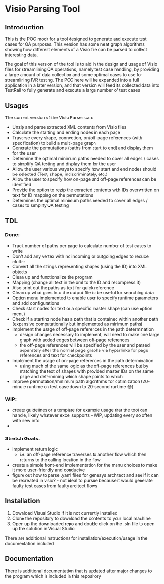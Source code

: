 # Visio Parsing Tool

## Introduction
This is the POC mock for a tool designed to generate and execute test cases for QA purposes. This version has some neat graph algorithms showing how different elements of a Visio file can be parsed to collect interesting data.

The goal of this version of the tool is to aid in the design and usage of Visio files for streamlining QA operations, namely test case handling, by providing a large amount of data collection and some optimal cases to use for streamlining IVR testing. The POC here will be expanded into a full application in a later version, and that version will feed its collected data into TestRail to fully generate and execute a large number of test cases

## Usages
The current version of the Visio Parser can:
- Unzip and parse extracted XML contents from Visio files
- Calculate the starting and ending nodes in each page
- Traverse every shape, connection, on/off-page references (with specification) to build a multi-page graph
- Generate the permutations (paths from start to end) and display them for the user
- Determine the optimal minimum paths needed to cover all edges / cases to simplify QA testing and display them for the user
- Allow the user various ways to specify how start and end nodes should be selected (Text, shape, indiscriminately, etc.)
- Allow the user to specify how on-page and off-page references can be identified
- Provide the option to rezip the exracted contents with IDs overwritten on text for ID mapping on the permutations
- Determines the optimal minimum paths needed to cover all edges / cases to simplify QA testing

## TDL
### Done:
- Track number of paths per page to calculate number of test cases to write
- Don't add any vertex with no incoming or outgoing edges to reduce clutter
- Convert all the strings representing shapes (using the ID) into XML objects
- Clean up and functionalize the program
- Mapping (change all text in the xml to the ID and recompress it)
- Also print out the paths as text for quick reference
- Clean up what goes into the output file to be useful for searching data
- Option menu implemented to enable user to specify runtime parameters and add configurations
- Check start nodes for text or a specific master shape (can use option menu)
- Check if a starting node has a path that is contained within another path (expensive computationally but implemented as minimum paths)
- Implement the usage of off-page references in the path determination
  - design changes necessary to implement, will need to make one large graph with added edges between off-page references
  - the off-page references will be specified by the user and parsed separately after the normal page graphs via hyperlinks for page references and text for checkpoints
- Implement the usage of on-page references in the path determination
  - using much of the same logic as the off-page references but by matching the text of shapes with provided master IDs on the same page and determining which shape points to which
- Improve permutation/minimum path algorithms for optimization (20-minute runtime on test case down to 20-second runtime 😎)
### WIP:
- create guidelines or a template for example usage that the tool can handle, likely whatever excel supports - WIP, updating every so often with new info
- 
### Stretch Goals:
- implement return logic
  - i.e. an off-page reference traverses to another flow which then returns to the calling location in the flow
- create a simple front-end implementation for the menu choices to make it more user-friendly and conducive
- figure out how to parse .yaml files for genesys architect and see if it can be recreated in visio? - not ideal to pursue because it would generate faulty test cases from faulty arcitect flows

## Installation
1. Download Visual Studio if it is not currently installed
2. Clone the repository to download the contents to your local machine
3. Open up the downloaded repo and double click on the .sln file to open up the solution in Visual Studio

There are additional instructions for installation/execution/usage in the documentation included

## Documentation
There is additional documentation that is updated after major changes to the program which is included in this repository
